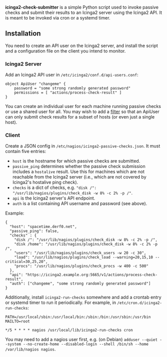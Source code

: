 **icinga2-check-submitter** is a simple Python script used to invoke passive
checks and submit their results to an Icinga2 server using the Icinga2 API. It
is meant to be invoked via cron or a systemd timer.

## Installation

You need to create an API user on the Icinga2 server, and install the script
and a configuration file on the client you intend to monitor.

### Icinga2 Server

Add an Icinga2 API user in `/etc/icinga2/conf.d/api-users.conf`:

```
object ApiUser "changeme" {
    password = "some strong randomly generated password"
    permissions = [ "actions/process-check-result" ]
}
```

You can create an individual user for each machine running passive checks or
use a shared user for all. You may wish to add a
[filter](https://icinga.com/docs/icinga2/latest/doc/12-icinga2-api/#icinga2-api-permissions)
so that an ApiUser can only submit check results for a subset of hosts (or even
just a single host).

### Client

Create a JSON config in `/etc/nagios/icinga2-passive-checks.json`. It must
contain five entries:

* `host` is the hostname for which passive checks are submitted.
* `passive_ping` determines whether the passive check submission
  includes a `hostalive` result. Use this for machines which are not reachable
  from the Icinga2 server (i.e., which are not covered by Icinga2's hostalive
  ping check).
* `checks` is a dict of checks, e.g. `"disk /": "/usr/lib/nagios/plugins/check_disk -w 8% -c 2% -p /"`.
* `api` is the Icinga2 server's API endpoint.
* `auth` is a list containing API username and password (see above).

Example:

```
{
  "host": "spacetime.derf0.net",
  "passive_ping": false,
  "checks" : {
    "disk /": "/usr/lib/nagios/plugins/check_disk -w 8% -c 2% -p /",
    "disk /home": "/usr/lib/nagios/plugins/check_disk -w 8% -c 2% -p /",
    "users": "/usr/lib/nagios/plugins/check_users -w 20 -c 30",
    "load": "/usr/lib/nagios/plugins/check_load --warning=20,15,10 --critical=30,25,20",
    "procs": "/usr/lib/nagios/plugins/check_procs -w 400 -c 500"
  },
  "api": "https://icinga2.example.org:5665/v1/actions/process-check-result",
  "auth": ["changeme", "some strong randomly generated password"]
}
```

Additionally, install `icinga2-run-checks` somewhere and add a crontab entry or
systemd timer to run it periodically. For example, in
`/etc/cron.d/icinga2-run-checks`:

```
PATH=/usr/local/sbin:/usr/local/bin:/sbin:/bin:/usr/sbin:/usr/bin
MAILTO=root

*/5 * * * * nagios /usr/local/lib/icinga2-run-checks cron
```

You may need to add a nagios user first, e.g. (on Debian) `adduser --quiet
--system --no-create-home --disabled-login --shell /bin/sh --home
/var/lib/nagios nagios`.
